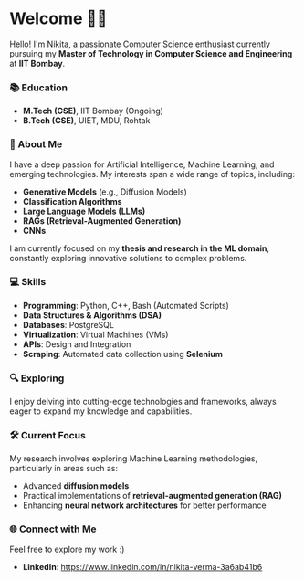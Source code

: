 # Welcome 👩‍💻 

Hello! I'm Nikita, a passionate Computer Science enthusiast currently pursuing my **Master of Technology in Computer Science and Engineering** at **IIT Bombay**.  

### 📚 Education  
- **M.Tech (CSE)**, IIT Bombay (Ongoing)  
- **B.Tech (CSE)**, UIET, MDU, Rohtak  

### 🌟 About Me  
I have a deep passion for Artificial Intelligence, Machine Learning, and emerging technologies. My interests span a wide range of topics, including:  
- **Generative Models** (e.g., Diffusion Models)  
- **Classification Algorithms**  
- **Large Language Models (LLMs)**  
- **RAGs (Retrieval-Augmented Generation)**  
- **CNNs**  

I am currently focused on my **thesis and research in the ML domain**, constantly exploring innovative solutions to complex problems.  

### 💻 Skills  
- **Programming**: Python, C++, Bash (Automated Scripts)  
- **Data Structures & Algorithms (DSA)**  
- **Databases**: PostgreSQL  
- **Virtualization**: Virtual Machines (VMs)  
- **APIs**: Design and Integration
- **Scraping**: Automated data collection using **Selenium**

### 🔍 Exploring  
I enjoy delving into cutting-edge technologies and frameworks, always eager to expand my knowledge and capabilities.  

### 🛠️ Current Focus  
My research involves exploring Machine Learning methodologies, particularly in areas such as:  
- Advanced **diffusion models**  
- Practical implementations of **retrieval-augmented generation (RAG)**  
- Enhancing **neural network architectures** for better performance  

### 🌐 Connect with Me  
Feel free to explore my work :)  

- **LinkedIn**: https://www.linkedin.com/in/nikita-verma-3a6ab41b6
  
    
